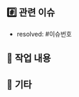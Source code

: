 ## #️⃣ 관련 이슈

<!-- 이 PR이 완료되면 닫을 이슈번호 -->

- resolved: #이슈번호

## 📝 작업 내용

<!-- 간단한 작업 내용 -->

## 💬 기타

<!-- 더 설명할 내용이 있다면 이곳에 -->
